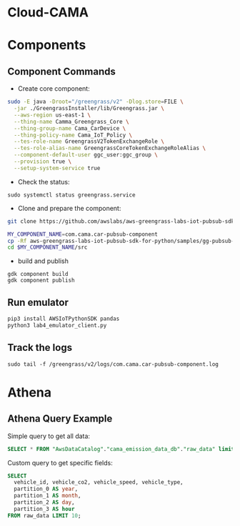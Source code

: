 # Cloud-CAMA

# Components

## Component Commands
- Create core component:
```bash
sudo -E java -Droot="/greengrass/v2" -Dlog.store=FILE \
  -jar ./GreengrassInstaller/lib/Greengrass.jar \
  --aws-region us-east-1 \
  --thing-name Camma_Greengrass_Core \
  --thing-group-name Cama_CarDevice \
  --thing-policy-name Cama_IoT_Policy \
  --tes-role-name GreengrassV2TokenExchangeRole \
  --tes-role-alias-name GreengrassCoreTokenExchangeRoleAlias \
  --component-default-user ggc_user:ggc_group \
  --provision true \
  --setup-system-service true
```

- Check the status:

`sudo systemctl status greengrass.service`


- Clone and prepare the component:
```bash
git clone https://github.com/awslabs/aws-greengrass-labs-iot-pubsub-sdk-for-python.git

MY_COMPONENT_NAME=com.cama.car-pubsub-component
cp -Rf aws-greengrass-labs-iot-pubsub-sdk-for-python/samples/gg-pubsub-sdk-component-template $MY_COMPONENT_NAME
cd $MY_COMPONENT_NAME/src
```

- build and publish
```
gdk component build
gdk component publish
```


## Run emulator
```bash
pip3 install AWSIoTPythonSDK pandas
python3 lab4_emulator_client.py
```

## Track the logs
`sudo tail -f /greengrass/v2/logs/com.cama.car-pubsub-component.log`

# Athena
## Athena Query Example
Simple query to get all data:
```sql
SELECT * FROM "AwsDataCatalog"."cama_emission_data_db"."raw_data" limit 10;
```
Custom query to get specific fields:
```sql
SELECT
  vehicle_id, vehicle_co2, vehicle_speed, vehicle_type,
  partition_0 AS year,
  partition_1 AS month,
  partition_2 AS day,
  partition_3 AS hour
FROM raw_data LIMIT 10;
```

